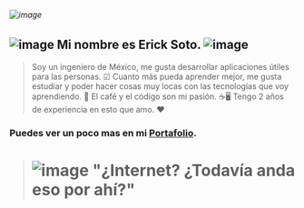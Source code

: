 ###### ![image](https://media.giphy.com/media/xTiIzJSKB4l7xTouE8/giphy.gif)

##  ![image](https://img.icons8.com/emoji/50/000000/owl-emoji.png)  Mi nombre es Erick Soto.  ![image](https://img.icons8.com/fluency/48/000000/fox.png)
> Soy un ingeniero de México, me gusta desarrollar aplicaciones útiles para las personas. ☑ 
> Cuanto más pueda aprender mejor, me gusta estudiar y poder hacer cosas muy locas con las tecnologías que voy aprendiendo. 📙 
> El café y el código son mi pasión. ☕🖥 
> Tengo 2 años de experiencia en esto que amo. ♥

### Puedes ver un poco mas en mi [Portafolio](https://erickfaviansoto.github.io/ErickSGPortafolio/).
> # ![image](https://i.giphy.com/media/4O04GvNyqtSJa/giphy.gif) "¿Internet? ¿Todavía anda eso por ahí?"



<!--
**ErickFavianSoto/ErickFavianSoto** is a ✨ _special_ ✨ repository because its `README.md` (this file) appears on your GitHub profile.

Here are some ideas to get you started:

- 🔭 I’m currently working on ...
- 🌱 I’m currently learning ...
- 👯 I’m looking to collaborate on ...
- 🤔 I’m looking for help with ...
- 💬 Ask me about ...
- 📫 How to reach me: ...
- 😄 Pronouns: ...
- ⚡ Fun fact: ...
-->
